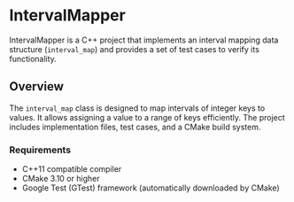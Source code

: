 # IntervalMapper

IntervalMapper is a C++ project that implements an interval mapping data structure (`interval_map`) and provides a set of test cases to verify its functionality.

## Overview

The `interval_map` class is designed to map intervals of integer keys to values. It allows assigning a value to a range of keys efficiently. The project includes implementation files, test cases, and a CMake build system.

### Requirements

- C++11 compatible compiler
- CMake 3.10 or higher
- Google Test (GTest) framework (automatically downloaded by CMake)
